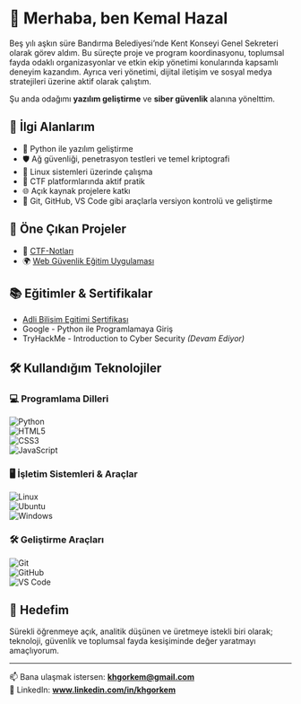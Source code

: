 # 👋 Merhaba, ben Kemal Hazal

Beş yılı aşkın süre Bandırma Belediyesi’nde Kent Konseyi Genel Sekreteri olarak görev aldım. Bu süreçte proje ve program koordinasyonu, toplumsal fayda odaklı organizasyonlar ve etkin ekip yönetimi konularında kapsamlı deneyim kazandım. Ayrıca veri yönetimi, dijital iletişim ve sosyal medya stratejileri üzerine aktif olarak çalıştım.

Şu anda odağımı **yazılım geliştirme** ve **siber güvenlik** alanına yönelttim.

## 🚀 İlgi Alanlarım

- 🐍 Python ile yazılım geliştirme  
- 🛡️ Ağ güvenliği, penetrasyon testleri ve temel kriptografi  
- 🐧 Linux sistemleri üzerinde çalışma  
- 🧠 CTF platformlarında aktif pratik  
- 🌐 Açık kaynak projelere katkı  
- 🔧 Git, GitHub, VS Code gibi araçlarla versiyon kontrolü ve geliştirme

## 📂 Öne Çıkan Projeler

- 🔐 [CTF-Notları](https://github.com/Khg26/ctf-notlari)  
- 🌍 [Web Güvenlik Eğitim Uygulaması](https://github.com/Khg26/web-security-labs)

## 📚 Eğitimler & Sertifikalar

- [Adli Bilisim Egitimi Sertifikası](https://github.com/Khg26/Khg26/blob/af23e89c827484cdfc6e995cf5e6f8bd7a3f36c9/25774272286_adlibilisimegitimisertifikasi.pdf)
- Google - Python ile Programlamaya Giriş  
- TryHackMe - Introduction to Cyber Security _(Devam Ediyor)_

## 🛠️ Kullandığım Teknolojiler

### 💻 Programlama Dilleri  
![Python](https://img.shields.io/badge/-Python-3776AB?style=flat&logo=python&logoColor=white)  
![HTML5](https://img.shields.io/badge/-HTML5-E34F26?style=flat&logo=html5&logoColor=white)  
![CSS3](https://img.shields.io/badge/-CSS3-1572B6?style=flat&logo=css3&logoColor=white)  
![JavaScript](https://img.shields.io/badge/-JavaScript-F7DF1E?style=flat&logo=javascript&logoColor=black)

### 🖥️ İşletim Sistemleri & Araçlar  
![Linux](https://img.shields.io/badge/-Linux-FCC624?style=flat&logo=linux&logoColor=black)  
![Ubuntu](https://img.shields.io/badge/-Ubuntu-E95420?style=flat&logo=ubuntu&logoColor=white)  
![Windows](https://img.shields.io/badge/-Windows-0078D6?style=flat&logo=windows&logoColor=white)

### 🛠️ Geliştirme Araçları  
![Git](https://img.shields.io/badge/-Git-F05032?style=flat&logo=git&logoColor=white)  
![GitHub](https://img.shields.io/badge/-GitHub-181717?style=flat&logo=github&logoColor=white)  
![VS Code](https://img.shields.io/badge/-VS%20Code-007ACC?style=flat&logo=visual-studio-code&logoColor=white)


## 🎯 Hedefim

Sürekli öğrenmeye açık, analitik düşünen ve üretmeye istekli biri olarak; teknoloji, güvenlik ve toplumsal fayda kesişiminde değer yaratmayı amaçlıyorum.

---

📫 Bana ulaşmak istersen: **khgorkem@gmail.com**  
🔗 LinkedIn: **www.linkedin.com/in/khgorkem**
